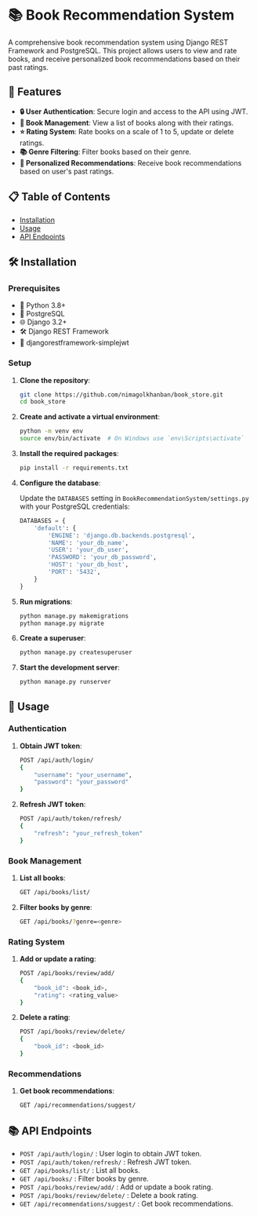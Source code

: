 # 📚 Book Recommendation System

A comprehensive book recommendation system using Django REST Framework and PostgreSQL. This project allows users to view and rate books, and receive personalized book recommendations based on their past ratings.

## 🌟 Features

- **🔒 User Authentication**: Secure login and access to the API using JWT.
- **📖 Book Management**: View a list of books along with their ratings.
- **⭐ Rating System**: Rate books on a scale of 1 to 5, update or delete ratings.
- **📚 Genre Filtering**: Filter books based on their genre.
- **🤖 Personalized Recommendations**: Receive book recommendations based on user's past ratings.

## 📋 Table of Contents

- [Installation](#installation)
- [Usage](#usage)
- [API Endpoints](#api-endpoints)

## 🛠️ Installation

### Prerequisites

- 🐍 Python 3.8+
- 🐘 PostgreSQL
- 🌐 Django 3.2+
- 🛠️ Django REST Framework
- 🔐 djangorestframework-simplejwt

### Setup

1. **Clone the repository**:
    ```bash
    git clone https://github.com/nimagolkhanban/book_store.git
    cd book_store
    ```

2. **Create and activate a virtual environment**:
    ```bash
    python -m venv env
    source env/bin/activate  # On Windows use `env\Scripts\activate`
    ```

3. **Install the required packages**:
    ```bash
    pip install -r requirements.txt
    ```

4. **Configure the database**:

    Update the `DATABASES` setting in `BookRecommendationSystem/settings.py` with your PostgreSQL credentials:
    ```python
    DATABASES = {
        'default': {
            'ENGINE': 'django.db.backends.postgresql',
            'NAME': 'your_db_name',
            'USER': 'your_db_user',
            'PASSWORD': 'your_db_password',
            'HOST': 'your_db_host',
            'PORT': '5432',
        }
    }
    ```

5. **Run migrations**:
    ```bash
    python manage.py makemigrations
    python manage.py migrate
    ```

6. **Create a superuser**:
    ```bash
    python manage.py createsuperuser
    ```

7. **Start the development server**:
    ```bash
    python manage.py runserver
    ```

## 🚀 Usage

### Authentication

1. **Obtain JWT token**:
    ```bash
    POST /api/auth/login/
    {
        "username": "your_username",
        "password": "your_password"
    }
    ```

2. **Refresh JWT token**:
    ```bash
    POST /api/auth/token/refresh/
    {
        "refresh": "your_refresh_token"
    }
    ```

### Book Management

1. **List all books**:
    ```bash
    GET /api/books/list/
    ```

2. **Filter books by genre**:
    ```bash
    GET /api/books/?genre=<genre>
    ```

### Rating System

1. **Add or update a rating**:
    ```bash
    POST /api/books/review/add/
    {
        "book_id": <book_id>,
        "rating": <rating_value>
    }
    ```

2. **Delete a rating**:
    ```bash
    POST /api/books/review/delete/
    {
        "book_id": <book_id>
    }
    ```

### Recommendations

1. **Get book recommendations**:
    ```bash
    GET /api/recommendations/suggest/
    ```

## 📚 API Endpoints

- `POST /api/auth/login/` : User login to obtain JWT token.
- `POST /api/auth/token/refresh/` : Refresh JWT token.
- `GET /api/books/list/` : List all books.
- `GET /api/books/` : Filter books by genre.
- `POST /api/books/review/add/` : Add or update a book rating.
- `POST /api/books/review/delete/` : Delete a book rating.
- `GET /api/recommendations/suggest/` : Get book recommendations.

